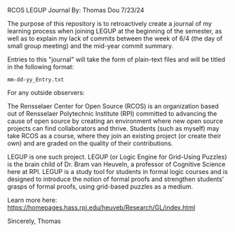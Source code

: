 RCOS LEGUP Journal
By: Thomas Dou
7/23/24

The purpose of this repository is to retroactively create a journal of my learning process when joining LEGUP at the beginning of the semester, as well as to explain my lack of commits between the week of 6/4 (the day of small group meeting) and the mid-year commit summary.

Entries to this "journal" will take the form of plain-text files and will be titled in the following format:

	mm-dd-yy_Entry.txt
	

For any outside observers:

The Rensselaer Center for Open Source (RCOS) is an organization based out of Rensselaer Polytechnic Institute (RPI) committed to advancing the cause of open source by creating an environment where new open source projects can find collaborators and thrive. Students (such as myself) may take RCOS as a course, where they join an existing project (or create their own) and are graded on the quality of their contributions.

LEGUP is one such project. LEGUP (or Logic Engine for Grid-Using Puzzles) is the brain child of Dr. Bram van Heuveln, a professor of Cognitive Science here at RPI. LEGUP is a study tool for students in formal logic courses and is designed to introduce the notion of formal proofs and strengthen students' grasps of formal proofs, using grid-based puzzles as a medium. 

Learn more here: https://homepages.hass.rpi.edu/heuveb/Research/GL/index.html



Sincerely,
Thomas